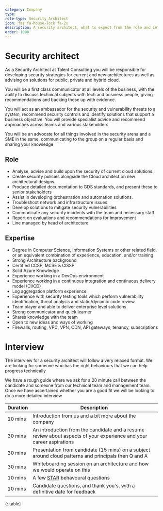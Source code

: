 ```yaml
---
category: Company
type: 
role-type: Security Architect
icon: fas fa-house-lock fa-2x
description: A security architect, what to expect from the role and interview
order: 1000
---
```


# Security architect

As a Security Architect at Talent Consulting you will be responsible for developing security strategies for current and new architectures as well as advising on solutions for public, private and hybrid cloud.

You will be a first class communicator at all levels of the business, with the ability to discuss technical subjects with tech and business people, giving recommendations and backing these up with evidence.

You will act as an ambassador for the security and vulnerability threats to a system, recommend security controls and identify solutions that support a business objective. You will provide specialist advice and recommend approaches across teams and various stakeholders

You will be an advocate for all things involved in the security arena and a SME in the same, communicating to the group on a regular basis and sharing your knowledge

## Role

- Analyse, advise and build upon the security of current cloud solutions.
- Create security policies alongside the Cloud architect on new architectural designs.
- Produce detailed documentation to GDS standards, and present these to senior stakeholders
- Assist in developing orchestration and automation solutions.
- Troubleshoot network and infrastructure issues.
- Develop solutions to mitigate security vulnerabilities
- Communicate any security incidents with the team and necessary staff
- Report on evaluations and recommendations for improvement
- Line managed by head of architecture

## Expertise

- Degree in Computer Science, Information Systems or other related field, or an equivalent combination of experience, education, and/or training.
- Strong Architecture background
- Certified CCSP, MCSE & CISSP
- Solid Azure Knowledge
- Experience working in a DevOps environment
- Experience working in a continuous integration and continuous delivery model (CI/CD)
- Log aggregation platform experience
- Experience with security testing tools which perform vulnerability identification, threat analysis and static/dynamic code review.
- Team player and able to deliver enterprise level solutions
- Strong communicator and quick learner
- Shares knowledge with the team
- Open to new ideas and ways of working
- Firewalls, routing, VPC, VPN, CDN, API gateways, tenancy, subscriptions


# Interview

The interview for a security architect will follow a very relaxed format. We are looking for someone who has the right behaviours that we can help progress technically

We have a rough guide where we ask for a 20 minute call between the candidate and someone from our technical team and management team. Once we have ascertained whether you are a good fit we will be looking to do a more detailed interview

| Duration      | Description |
| ----------- | ----------- |
| 10 mins | Introduction from us and a bit more about the company |
| 30 mins | An introduction from the candidate and a resume review about aspects of your experience and your career aspirations|
| 30 mins | Presentation from candidate (15 mins) on a subject around cloud patterns and principals then Q and A|
| 30 mins | Whiteboarding session on an architecture and how we would operate on this |
| 10 mins | A few [STAR](https://www.thebalancecareers.com/what-is-the-star-interview-response-technique-2061629) behavoural questions |
| 10 mins | Candidate questions, and thank you's, with a definitive date for feedback |
{:.table}